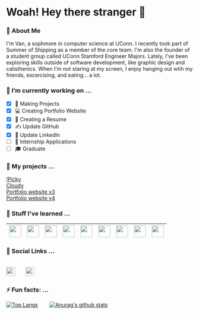 # Woah! Hey there stranger 👋

### 💬 About Me

I'm Van, a sophmore in computer science at UConn. I recently took part of Summer of Shipping as a member of the core team. I'm also the founder of a student group called UConn Stamford Engineer Majors. Lately, I've been exploring skills outside of software development, like graphic design and calisthenics. When I'm not staring at my screen, I enjoy hanging out wtih my friends, excercising, and eating... a lot.

### 🔭 I’m currently working on ...

- [x] 🔧 Making Projects
- [x] 💻 Creating Portfolio Website
- [x] 📄 Creating a Resume
- [x] ✍ Update GitHub
- [x] 🤝 Update LinkedIn
- [ ] 🤵 Internship Applications
- [ ] 🎓 Graduate

### 🔨 My projects ...

 [!Picky](https://github.com/Hi-Van/Not-Picky/tree/master/my-app)\
 [Cloudy](https://github.com/Hi-Van/Word-Cloud/tree/master/word-cloud)\
 [Portfolio website v3](https://github.com/Hi-Van/hi-van.github.io)\
 [Portfolio website v4](https://github.com/Hi-Van/portfolio)

### 🌱 Stuff I've learned ...

| [<img height="32px" src="https://cdn.svgporn.com/logos/javascript.svg">](https://developer.mozilla.org/en-US/docs/Web/JavaScript) | [<img height="32px" src="https://cdn.svgporn.com/logos/react.svg">](https://reactjs.org/docs/getting-started.html) | [<img height="32px" width="32px" src="https://cdn.svgporn.com/logos/nextjs.svg">](https://nextjs.org/docs) |  [<img height="32px" width="32px" src="https://cdn.svgporn.com/logos/html-5.svg">](https://developer.mozilla.org/en-US/docs/Web/Guide/HTML/HTML5) | [<img height="32px" width="32px" src="https://cdn.svgporn.com/logos/css-3.svg">](https://developer.mozilla.org/en-US/docs/Web/CSS) | [<img height="32px" width="32px" src="https://cdn.svgporn.com/logos/python.svg">](https://devdocs.io/python~3.7/) | [<img height="32px" width="32px" src="https://cdn.svgporn.com/logos/git-icon.svg">](https://git-scm.com/docs) | [<img height="32px" width="32px" src="https://cdn.svgporn.com/logos/figma.svg">](https://www.figma.com/) | [<img height="32px" width="32px" src="https://cdn.svgporn.com/logos/material-ui.svg">](https://material-ui.com/getting-started/installation/) |
|-|-|-|-|-|-|-|-|-|

### 🙋 Social Links ...
&nbsp;\
[<img height="24px" src="https://cdn.svgporn.com/logos/twitter.svg">](https://twitter.com/Hi_Im_Van) &nbsp;&nbsp;&nbsp;&nbsp;&nbsp; [<img height="24px" src="https://cdn.svgporn.com/logos/linkedin.svg">](https://www.linkedin.com/in/van-s/) 

### ⚡ Fun facts: ...

[![Top Langs](https://github-readme-stats.vercel.app/api/top-langs/?username=hi-van&theme=buefy&show_icons=true)](https://github.com/anuraghazra/github-readme-stats) &nbsp;&nbsp;&nbsp;&nbsp;&nbsp;&nbsp;
[![Anurag's github stats](https://github-readme-stats.vercel.app/api?username=hi-van&theme=buefy&show_icons=true)](https://github.com/anuraghazra/github-readme-stats)

